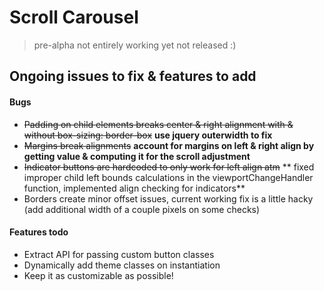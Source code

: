 # Scroll Carousel
> pre-alpha not entirely working yet not released :)

Ongoing issues to fix & features to add
-------
#### Bugs
* ~~Padding on child elements breaks center & right alignment with & without box-sizing: border-box~~ 
**use jquery outerwidth to fix**
* ~~Margins break alignments~~ 
**account for margins on left & right align by getting value & computing it for the scroll adjustment**
* ~~Indicator buttons are hardcoded to only work for left align atm~~ 
** fixed improper child left bounds calculations in the viewportChangeHandler function, implemented align checking for indicators**
* Borders create minor offset issues, current working fix is a little hacky (add additional width of a couple pixels on some checks)

#### Features todo
* Extract API for passing custom button classes
* Dynamically add theme classes on instantiation
* Keep it as customizable as possible!